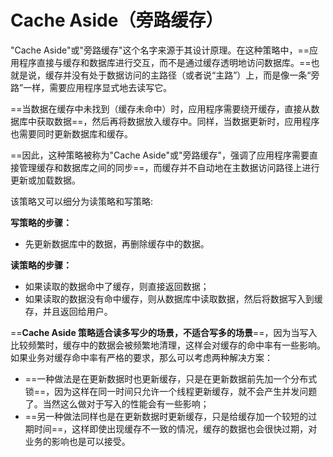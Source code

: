 # Cache Aside（旁路缓存）

"Cache Aside"或"旁路缓存"这个名字来源于其设计原理。在这种策略中，==应用程序直接与缓存和数据库进行交互，而不是通过缓存透明地访问数据库。==也就是说，缓存并没有处于数据访问的主路径（或者说“主路”）上，而是像一条“旁路”一样，需要应用程序显式地去读写它。

==当数据在缓存中未找到（缓存未命中）时，应用程序需要绕开缓存，直接从数据库中获取数据==，然后再将数据放入缓存中。同样，当数据更新时，应用程序也需要同时更新数据库和缓存。

==因此，这种策略被称为"Cache Aside"或"旁路缓存"，强调了应用程序需要直接管理缓存和数据库之间的同步==，而缓存并不自动地在主数据访问路径上进行更新或加载数据。

该策略又可以细分为读策略和写策略:

**写策略的步骤：**

- 先更新数据库中的数据，再删除缓存中的数据。

**读策略的步骤：**

- 如果读取的数据命中了缓存，则直接返回数据；
- 如果读取的数据没有命中缓存，则从数据库中读取数据，然后将数据写入到缓存，并且返回给用户。

==**Cache Aside 策略适合读多写少的场景，不适合写多的场景**==，因为当写入比较频繁时，缓存中的数据会被频繁地清理，这样会对缓存的命中率有一些影响。如果业务对缓存命中率有严格的要求，那么可以考虑两种解决方案：

- ==一种做法是在更新数据时也更新缓存，只是在更新数据前先加一个分布式锁==，因为这样在同一时间只允许一个线程更新缓存，就不会产生并发问题了。当然这么做对于写入的性能会有一些影响；
- ==另一种做法同样也是在更新数据时更新缓存，只是给缓存加一个较短的过期时间==，这样即使出现缓存不一致的情况，缓存的数据也会很快过期，对业务的影响也是可以接受。